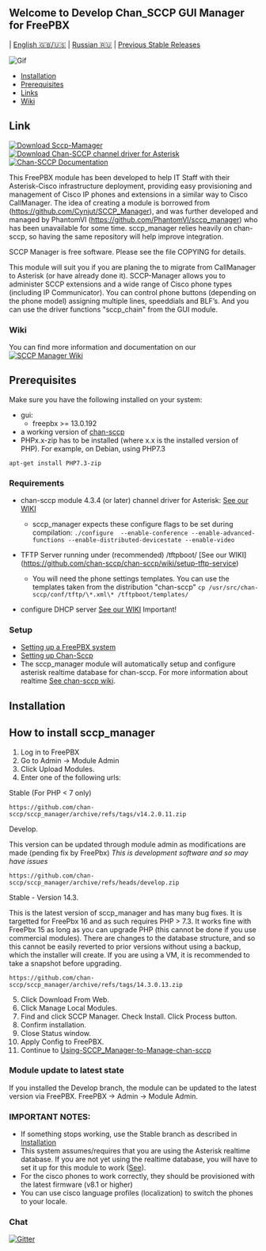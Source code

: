 ## Welcome to Develop Chan_SCCP GUI Manager for FreePBX
| [English :gb:/:us:](README.md) | [Russian :ru:](README.ru.md) | [Previous Stable Releases](https://github.com/PhantomVl/sccp_manager/tree/master)

![Gif](https://github.com/chan-sccp/sccp_manager/raw/develop/.dok/image/Demo_1s5.gif)

  * [Installation](https://github.com/chan-sccp/sccp_manager#installation)
  * [Prerequisites](https://github.com/chan-sccp/sccp_manager#prerequisites)
  * [Links](https://github.com/chan-sccp/sccp_manager#link)
  * [Wiki](https://github.com/chan-sccp/sccp_manager/wiki)

## Link

[![Download Sccp-Mamager](https://img.shields.io/badge/SccpGUI-build-ff69b4.svg)](https://github.com/chan-sccp/sccp_manager/archive/tarball/develop)
[![Download Chan-SCCP channel driver for Asterisk](https://img.shields.io/sourceforge/dt/chan-sccp-b.svg)](https://github.com/chan-sccp/chan-sccp/releases/latest)
[![Chan-SCCP Documentation](https://img.shields.io/badge/docs-wiki-blue.svg)](https://github.com/chan-sccp/chan-sccp/wiki)

This FreePBX module has been developed to help IT Staff with their Asterisk-Cisco infrastructure deployment,
providing easy provisioning and management of Cisco IP phones and extensions in a similar way to Cisco CallManager.
The idea of creating a module is borrowed from (https://github.com/Cynjut/SCCP_Manager), and was further developed and managed
by PhantomVl (https://github.com/PhantomVl/sccp_manager) who has been unavailable for some time. sccp_manager relies heavily
on chan-sccp, so having the same repository will help improve integration.

SCCP Manager is free software. Please see the file COPYING for details.

This module will suit you if you are planing the to migrate from CallManager to Asterisk (or have already done it). SCCP-Manager allows you to administer
SCCP extensions and a wide range of Cisco phone types (including IP Communicator).
You can control phone buttons (depending on the phone model) assigning multiple lines, speeddials and BLF’s.
And you can use the driver functions "sccp_chain" from the GUI module.

### Wiki
You can find more information and documentation on our [![SCCP Manager Wiki](https://img.shields.io/badge/Wiki-new-blue.svg)](https://github.com/chan-sccp/wiki)

## Prerequisites
Make sure you have the following installed on your system:
- gui:
  - freepbx >= 13.0.192
- a working version of [chan-sccp](https://github.com/chan-sccp/chan-sccp)
- PHPx.x-zip has to be installed (where x.x is the installed version of PHP).
  For example, on Debian, using PHP7.3
```
apt-get install PHP7.3-zip
```

### Requirements
- chan-sccp module 4.3.4 (or later) channel driver for Asterisk: [See our WIKI](https://github.com/chan-sccp/chan-sccp/wiki/Building-and-Installation-Guide)
  - sccp_manager expects these configure flags to be set during compilation:
    ```./configure  --enable-conference --enable-advanced-functions --enable-distributed-devicestate --enable-video```

- TFTP Server running under (recommended) /tftpboot/ [See our WIKI] (https://github.com/chan-sccp/chan-sccp/wiki/setup-tftp-service)
  - You will need the phone settings templates. You can use the templates taken from the distribution "chan-sccp"
    ```cp /usr/src/chan-sccp/conf/tftp/\*.xml\* /tftpboot/templates/```

- configure DHCP server [See our WIKI](https://github.com/chan-sccp/chan-sccp/wiki/setup-dhcp-service)
 Important!


### Setup
- [Setting up a FreePBX system](http://wiki.freepbx.org/display/FOP/Install+FreePBX)
- [Setting up Chan-Sccp](https://github.com/chan-sccp/chan-sccp/wiki/How-to-setup-the-chan_sccp-Module)
- The sccp_manager module will automatically setup and configure asterisk realtime database for chan-sccp.
  For more information about realtime [See chan-sccp wiki](https://github.com/chan-sccp/chan-sccp/wiki/Realtime-Configuration).

## Installation

How to install sccp_manager
-----

1. Log in to FreePBX
2. Go to Admin -> Module Admin
3. Click Upload Modules.
4. Enter one of the following urls:

Stable (For PHP < 7 only)
```
https://github.com/chan-sccp/sccp_manager/archive/refs/tags/v14.2.0.11.zip
```
Develop.

This version can be updated through module admin as modifications are made (pending fix by FreePbx)
_This is development software and so may have issues_
```
https://github.com/chan-sccp/sccp_manager/archive/refs/heads/develop.zip
```
Stable - Version 14.3.

This is the latest version of sccp_manager and has many bug fixes. It is targetted for FreePbx 16 and as such requires PHP > 7.3. It works fine with FreePbx 15 as long as you can upgrade PHP (this cannot be done if you use commercial modules). There are changes to the database structure, and so this cannot be easily reverted to prior versions without using a backup, which the installer will create. If you are using a VM,  it is recommended to take a snapshot before upgrading.
```
https://github.com/chan-sccp/sccp_manager/archive/refs/tags/14.3.0.13.zip
```

5. Click Download From Web.
6. Click Manage Local Modules.
7. Find and click SCCP Manager. Check Install. Click Process button.
8. Confirm installation.
9. Close Status window.
10. Apply Config to FreePBX.
11. Continue to [Using-SCCP_Manager-to-Manage-chan-sccp](https://github.com/chan-sccp/chan-sccp/wiki/Using-SCCP_Manager-to-Manage-chan-sccp)

### Module update to latest state

If you installed the Develop branch, the module can be updated to the latest version via FreePBX. FreePBX -> Admin -> Module Admin.


### IMPORTANT NOTES:
- If something stops working, use the Stable branch as described in [Installation](https://github.com/chan-sccp/sccp_manager#installation)
- This system assumes/requires that you are using the Asterisk realtime database. If you are not yet using the realtime database,
you will have to set it up for this module to work ([See](https://github.com/chan-sccp/chan-sccp/wiki/Realtime-Configuration)).
- For the cisco phones to work correctly, they should be provisioned with the latest firmware (v8.1 or higher)
- You can use cisco language profiles (localization) to switch the phones to your locale.

### Chat
[![Gitter](https://badges.gitter.im/chan-sccp/chan-sccp.svg)](https://gitter.im/sccp_manager/community)
